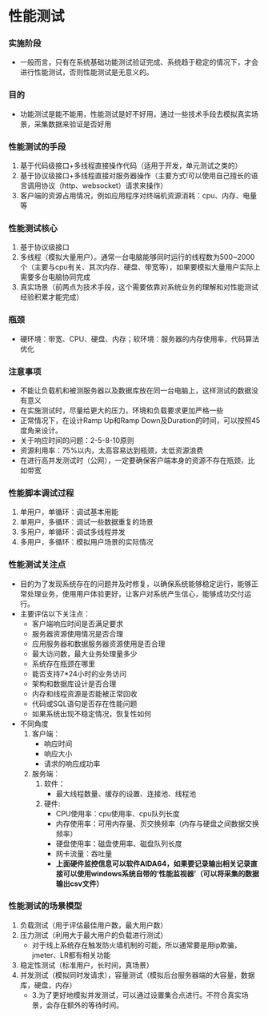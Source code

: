 # 性能测试
### 实施阶段
* 一般而言，只有在系统基础功能测试验证完成、系统趋于稳定的情况下，才会进行性能测试，否则性能测试是无意义的。

### 目的
* 功能测试是能不能用，性能测试是好不好用，通过一些技术手段去模拟真实场景，采集数据来验证是否好用

### 性能测试的手段
1. 基于代码级接口+多线程直接操作代码（适用于开发，单元测试之类的）
2. 基于协议级接口+多线程直接对服务器操作（主要方式!可以使用自己擅长的语言调用协议（http、websocket）请求来操作）
3. 客户端的资源占用情况，例如应用程序对终端机资源消耗：cpu、内存、电量等

### 性能测试核心
1. 基于协议级接口
2. 多线程（模拟大量用户）。通常一台电脑能够同时运行的线程数为500~2000个（主要与cpu有关、其次内存、硬盘、带宽等），如果要模拟大量用户实际上需要多台电脑协同完成
3. 真实场景（前两点为技术手段，这个需要依靠对系统业务的理解和对性能测试经验积累才能完成）

### 瓶颈
* 硬环境：带宽、CPU、硬盘、内存；软环境：服务器的内存使用率，代码算法优化

### 注意事项
* 不能让负载机和被测服务器以及数据库放在同一台电脑上，这样测试的数据没有意义
* 在实施测试时，尽量给更大的压力，环境和负载要求更加严格一些
* 正常情况下，在设计Ramp Up和Ramp Down及Duration的时间，可以按照45度角来设计。
* 关于响应时间的问题：2-5-8-10原则
* 资源利用率：75%以内，太高容易达到瓶颈，太低资源浪费
* 在进行高并发测试时（公网），一定要确保客户端本身的资源不存在瓶颈，比如带宽

### 性能脚本调试过程
1. 单用户，单循环：调试基本用能
2. 单用户，多循环：调试一些数据重复的场景
3. 多用户，单循环：调试多线程并发
4. 多用户，多循环：模拟用户场景的实际情况

### 性能测试关注点
* 目的为了发现系统存在的问题并及时修复，以确保系统能够稳定运行，能够正常处理业务，使用用户体验更好，让客户对系统产生信心，能够成功交付运行。
* 主要评估以下关注点：
    * 客户端响应时间是否满足要求
    * 服务器资源使用情况是否合理
    * 应用服务器和数据服务器资源使用是否合理
    * 最大访问数，最大业务处理量多少
    * 系统存在瓶颈在哪里
    * 能否支持7*24小时的业务访问
    * 架构和数据库设计是否合理
    * 内存和线程资源是否能被正常回收
    * 代码或SQL语句是否存在性能问题
    * 如果系统出现不稳定情况，恢复性如何
* 不同角度
  1. 客户端：
     * 响应时间
     * 响应大小
     * 请求的响应成功率
  2. 服务端：
     1. 软件：
        * 最大线程数量、缓存的设置、连接池、线程池
     2. 硬件:        
        * CPU使用率：cpu使用率、cpu队列长度
        * 内存使用率：可用内存量、页交换频率（内存与硬盘之间数据交换频率）
        * 硬盘使用率：磁盘使用率、磁盘队列长度
        * 网卡流量：吞吐量
        * **上面硬件监控信息可以软件AIDA64，如果要记录输出相关记录直接可以使用windows系统自带的‘性能监视器’（可以将采集的数据输出csv文件）** 

### 性能测试的场景模型
1. 负载测试（用于评估最佳用户数，最大用户数）
2. 压力测试（利用大于最大用户的负载进行测试）
   * 对于线上系统存在触发防火墙机制的可能，所以通常要是用ip欺骗，jmeter、LR都有相关功能
3. 稳定性测试（标准用户，长时间，真场景）
4. 并发测试（模拟同时发请求），容量测试（模拟后台服务器端的大容量，数据库，硬盘，内存）
   * 3.为了更好地模拟并发测试，可以通过设置集合点进行。不符合真实场景，会存在额外的等待时间。